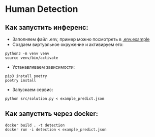 # Human Detection


## Как запустить инференс: 
- Заполняем файл .env, пример можно посмотреть в [.env.example](.env.example)
-  Создаем виртуальное окружение и активируем его:
```
python3 -m venv venv
source venv/bin/activate
```
- Устанавливаем зависимости:
```
pip3 install poetry
poetry install
```
- Запускаем сервис: 
```
python src/solution.py < example_predict.json
```

## Как запустить через docker:
```
docker build . -t detection
docker run -i detection < example_predict.json  
```
